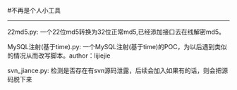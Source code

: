#不再是个人小工具
____________
22md5.py:
    一个22位md5转换为32位正常md5,已经添加接口去在线解密md5。


MySQL注射(基于time).py:
	一个MySQL注射(基于time)的POC，为以后遇到类似的情况从而改写脚本。author：lijiejie


svn_jiance.py:
    检测是否存在有svn源码泄露，后续会加入如果有的话，则会把源码脱下来


